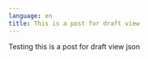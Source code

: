 ```yaml
---
language: en
title: This is a post for draft view
---
```

Testing this is a post for draft view json
